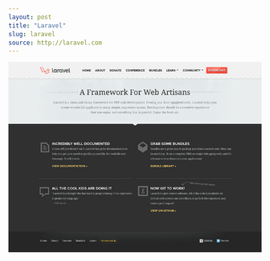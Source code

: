```yaml
---
layout: post
title: "Laravel"
slug: laravel
source: http://laravel.com
---
```


<img src="/screenshots/laravel.jpg">
